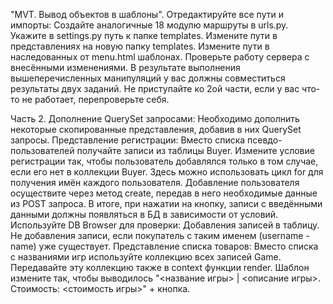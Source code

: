"MVT. Вывод объектов в шаблоны".
Отредактируйте все пути и импорты:
Создайте аналогичные 18 модулю маршруты в urls.py.
Укажите в settings.py путь к папке templates.
Измените пути в представлениях на новую папку templates.
Измените пути в наследованных от menu.html шаблонах.
Проверьте работу сервера с внесёнными изменениями.
В результате выполнения вышеперечисленных манипуляций у вас должны совместиться результаты двух заданий. Не приступайте ко 2ой части, если у вас что-то не работает, перепроверьте себя.

Часть 2. Дополнение QuerySet запросами:
Необходимо дополнить некоторые скопированные представления, добавив в них QuerySet запросы.
Представление регистрации:
Вместо списка псевдо-пользователей получайте записи из таблицы Buyer.
Измените условие регистрации так, чтобы пользователь добавлялся только в том случае, если его нет в коллекции Buyer. Здесь можно использовать цикл for для получения имён каждого пользователя.
Добавление пользователя осуществите через метод create, передав в него необходимые данные из POST запроса.
В итоге, при нажатии на кнопку, записи с введёнными данными должны появляться в БД в зависимости от условий. Используйте DB Browser для проверки:
Добавления записей в таблицу.
Не добавления записи, если покупатель с таким именем (username - name) уже существует.
Представление списка товаров:
Вместо списка с названиями игр используйте коллекцию всех записей Game.
Передавайте эту коллекцию также в context функции render.
Шаблон измените так, чтобы выводилось "<название игры> | <описание игры>. Стоимость: <стоимость игры>" + кнопка.
